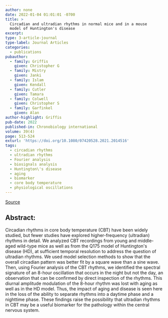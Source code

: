 ```yaml
---
author: none
date: 2022-01-04 01:01:01 -0700
title: >
  Circadian and ultradian rhythms in normal mice and in a mouse
  model of Huntington's disease
excerpt:
type: 3-article-journal
type-label: Journal Articles
categories:
  - publications
pubauthor:
  - family: Griffis
    given: Christopher G
  - family: Mistry
    given: Janki
  - family: Islam
    given: Kendall
  - family: Cutler
    given: Tamara
  - family: Colwell
    given: Christopher S
  - family: Garfinkel
    given: Alan
author-highlight: Griffis
pub-date: 2022
published-in: Chronobiology international
volume: 39(4)
page: 513-524
exturl: 'https://doi.org/10.1080/07420528.2021.2014516'
tags:
  - circadian rhythms
  - ultradian rhythms
  - Fourier analysis
  - biosignals analysis
  - Huntington\'s disease
  - aging
  - biomarker
  - core body temperature
  - physiological oscillations
---
```


<a href="https://doi.org/10.1080/07420528.2021.2014516" target="_blank">Source</a>

## Abstract:

Circadian rhythms in core body temperature (CBT) have been
widely studied, but fewer studies have explored higher-frequency
(ultradian) rhythms in detail. We analyzed CBT recordings from young
and middle-aged wild-type mice as well as from the Q175 model of
Huntington's disease (HD), at sufficient temporal resolution to
address the question of ultradian rhythms. We used model selection
methods to show that the overall circadian pattern was better fit by
a square wave than a sine wave. Then, using Fourier analysis of the
CBT rhythms, we identified the spectral signature of an 8-hour
oscillation that occurs in the night but not the day, an observation
that can be confirmed by direct inspection of the rhythms. This
diurnal amplitude modulation of the 8-hour rhythm was lost with
aging as well as in the HD model. Thus, the impact of aging and
disease is seen here in the loss of the ability to separate rhythms
into a daytime phase and a nighttime phase. These findings raise the
possibility that ultradian rhythms in CBT may be a useful biomarker
for the pathology within the central nervous system.